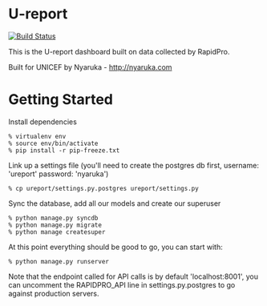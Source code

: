 U-report  
=========

[![Build Status][master-build-image]][travis-ci]

[travis-ci]: https://travis-ci.org/rapidpro/ureport/
[master-build-image]: https://travis-ci.org/rapidpro/ureport.svg?branch=master

This is the U-report dashboard built on data collected by RapidPro.

Built for UNICEF by Nyaruka - http://nyaruka.com

Getting Started
================

Install dependencies
```
% virtualenv env
% source env/bin/activate
% pip install -r pip-freeze.txt
```

Link up a settings file (you'll need to create the postgres db first, username: 'ureport' password: 'nyaruka')
```
% cp ureport/settings.py.postgres ureport/settings.py
```

Sync the database, add all our models and create our superuser
```
% python manage.py syncdb
% python manage.py migrate
% python manage createsuper
```

At this point everything should be good to go, you can start with:

```
% python manage.py runserver
```

Note that the endpoint called for API calls is by default 'localhost:8001', you can uncomment the RAPIDPRO_API line in settings.py.postgres to go against production servers.
